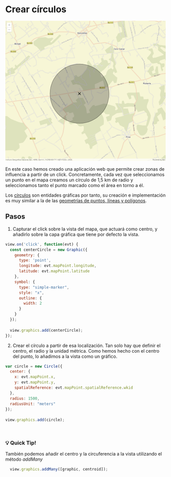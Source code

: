 # Crear círculos
![Creación de círculos](images/circle.png)

En este caso hemos creado una aplicación web que permite crear zonas de influencia a partir de un click. Concretamente, cada vez que seleccionamos un punto en el mapa creamos un círculo de 1,5 km de radio y seleccionamos tanto el punto marcado como el área en torno a él. 

Los [círculos](https://developers.arcgis.com/javascript/latest/api-reference/esri-geometry-Circle.html) son entidades gráficas por tanto, su creación e implementación es muy similar a la de las [geometrías de puntos, líneas y polígonos](https://github.com/esri-es/arcgis-devlabs/tree/master/APIJavaScript/graphicPoint). 

## Pasos
1. Capturar el click sobre la vista del mapa, que actuará como centro, y añadirlo sobre la capa gráfica que tiene por defecto la vista.
```js
view.on('click', function(evt) {
  const centerCircle = new Graphic({
    geometry: {
      type: 'point',
      longitude: evt.mapPoint.longitude,
      latitude: evt.mapPoint.latitude
    },
    symbol: { 
      type: "simple-marker", 
      style: "x", 
      outline: { 
        width: 2 
      } 
    }
  });

  view.graphics.add(centerCircle);
});
``` 
2. Crear el círculo a partir de esa localización. Tan solo hay que definir el centro, el radio y la unidad métrica. Como hemos hecho con el centro del punto, lo añadimos a la vista como un gráfico.
```js
var circle = new Circle({
  center: {
    x: evt.mapPoint.x,
    y: evt.mapPoint.y,
    spatialReference: evt.mapPoint.spatialReference.wkid
  },
  radius: 1500,
  radiusUnit: "meters"
});

view.graphics.add(circle);
```
<br>

### 💡 Quick Tip!

También podemos añadir el centro y la circuferencia a la vista utilizando el método *addMany* 
```js
  view.graphics.addMany([graphic, centroid]);
```